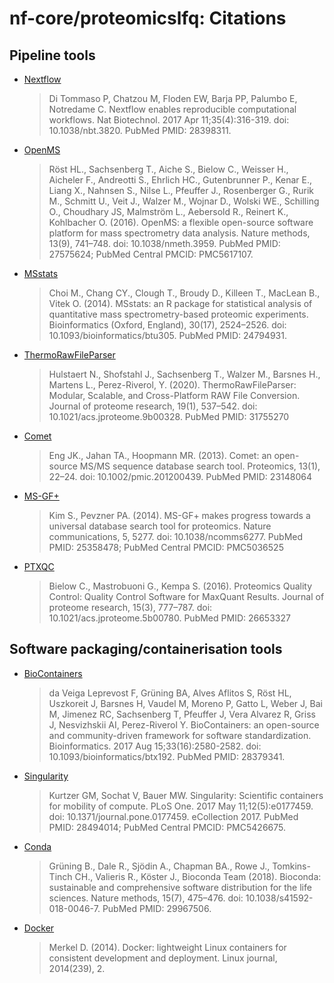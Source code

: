 # nf-core/proteomicslfq: Citations

## Pipeline tools

* [Nextflow](https://www.ncbi.nlm.nih.gov/pubmed/28398311/)
  > Di Tommaso P, Chatzou M, Floden EW, Barja PP, Palumbo E, Notredame C. Nextflow enables reproducible computational workflows. Nat Biotechnol. 2017 Apr 11;35(4):316-319. doi: 10.1038/nbt.3820. PubMed PMID: 28398311.

* [OpenMS](https://www.ncbi.nlm.nih.gov/pubmed/27575624/)
  > Röst HL., Sachsenberg T., Aiche S., Bielow C., Weisser H., Aicheler F., Andreotti S., Ehrlich HC., Gutenbrunner P., Kenar E., Liang X., Nahnsen S., Nilse L., Pfeuffer J., Rosenberger G., Rurik M., Schmitt U., Veit J., Walzer M., Wojnar D., Wolski WE., Schilling O., Choudhary JS, Malmström L., Aebersold R., Reinert K., Kohlbacher O. (2016). OpenMS: a flexible open-source software platform for mass spectrometry data analysis. Nature methods, 13(9), 741–748. doi: 10.1038/nmeth.3959. PubMed PMID: 27575624; PubMed Central PMCID: PMC5617107.

* [MSstats](https://www.ncbi.nlm.nih.gov/pubmed/24794931/)
  > Choi M., Chang CY., Clough T., Broudy D., Killeen T., MacLean B., Vitek O. (2014). MSstats: an R package for statistical analysis of quantitative mass spectrometry-based proteomic experiments. Bioinformatics (Oxford, England), 30(17), 2524–2526. doi: 10.1093/bioinformatics/btu305. PubMed PMID: 24794931.

* [ThermoRawFileParser](https://www.ncbi.nlm.nih.gov/pubmed/31755270/)
  > Hulstaert N., Shofstahl J., Sachsenberg T., Walzer M., Barsnes H., Martens L., Perez-Riverol, Y. (2020). ThermoRawFileParser: Modular, Scalable, and Cross-Platform RAW File Conversion. Journal of proteome research, 19(1), 537–542. doi: 10.1021/acs.jproteome.9b00328. PubMed PMID: 31755270

* [Comet](https://www.ncbi.nlm.nih.gov/pubmed/23148064/)
  > Eng JK., Jahan TA., Hoopmann MR. (2013). Comet: an open-source MS/MS sequence database search tool. Proteomics, 13(1), 22–24. doi: 10.1002/pmic.201200439. PubMed PMID: 23148064

* [MS-GF+](https://www.ncbi.nlm.nih.gov/pubmed/25358478/)
  > Kim S., Pevzner PA. (2014). MS-GF+ makes progress towards a universal database search tool for proteomics. Nature communications, 5, 5277. doi: 10.1038/ncomms6277. PubMed PMID: 25358478; PubMed Central PMCID: PMC5036525

* [PTXQC](https://www.ncbi.nlm.nih.gov/pubmed/26653327/)
  > Bielow C., Mastrobuoni G., Kempa S. (2016). Proteomics Quality Control: Quality Control Software for MaxQuant Results. Journal of proteome research, 15(3), 777–787. doi: 10.1021/acs.jproteome.5b00780. PubMed PMID: 26653327

## Software packaging/containerisation tools

* [BioContainers](https://www.ncbi.nlm.nih.gov/pubmed/28379341/)
  > da Veiga Leprevost F, Grüning BA, Alves Aflitos S, Röst HL, Uszkoreit J, Barsnes H, Vaudel M, Moreno P, Gatto L, Weber J, Bai M, Jimenez RC, Sachsenberg T, Pfeuffer J, Vera Alvarez R, Griss J, Nesvizhskii AI, Perez-Riverol Y. BioContainers: an open-source and community-driven framework for software standardization. Bioinformatics. 2017 Aug 15;33(16):2580-2582. doi: 10.1093/bioinformatics/btx192. PubMed PMID: 28379341.

* [Singularity](https://www.ncbi.nlm.nih.gov/pubmed/28494014/)
  > Kurtzer GM, Sochat V, Bauer MW. Singularity: Scientific containers for mobility of compute. PLoS One. 2017 May 11;12(5):e0177459. doi: 10.1371/journal.pone.0177459. eCollection 2017. PubMed PMID: 28494014; PubMed Central PMCID: PMC5426675.

* [Conda](https://www.ncbi.nlm.nih.gov/pubmed/29967506/)
  > Grüning B., Dale R., Sjödin A., Chapman BA., Rowe J., Tomkins-Tinch CH., Valieris R., Köster J., Bioconda Team (2018). Bioconda: sustainable and comprehensive software distribution for the life sciences. Nature methods, 15(7), 475–476. doi: 10.1038/s41592-018-0046-7. PubMed PMID: 29967506.

* [Docker](https://www.docker.com/)
  > Merkel D. (2014). Docker: lightweight Linux containers for consistent development and deployment. Linux journal, 2014(239), 2.
